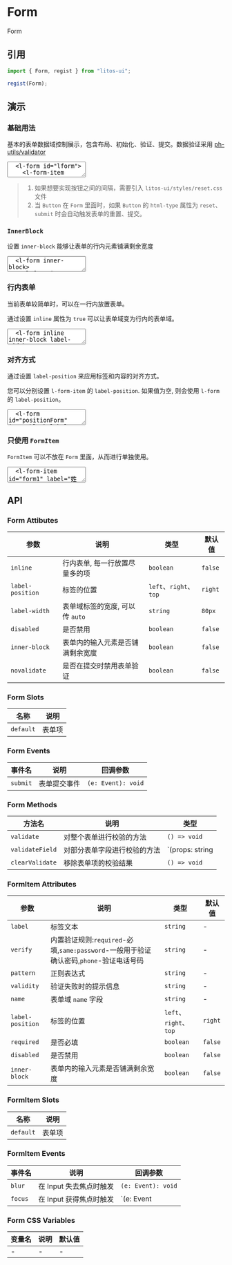 # Form

Form

## 引用

```js
import { Form, regist } from "litos-ui";

regist(Form);
```

## 演示

<script setup>
  import { onMounted, nextTick, onUnmounted } from 'vue';
  import { $one, on, off } from 'ph-utils/dom';

  function handlePositionChange(e) {
    const position = e.target.value;
    const $form = $one('#positionForm');
    $form.setAttribute('label-position', position);
  }

  onMounted(() => {
    nextTick(() => {
      if (!import.meta.env.SSR) {
        const $form = $one('#lform');
        $form.addEventListener('submit', (event) => {
          const $target = event.target;
          console.log($target.getData());
        });

        const $positionRadio = $one('#positionRadio');
        on($positionRadio, 'change', handlePositionChange);
      }
    })
  });

  onUnmounted(() => {
    if (!import.meta.env.SSR) {
      const $positionRadio = $one('#positionRadio');
      if ($positionRadio) {
        off($positionRadio, 'change', handlePositionChange);
      }
    }
  })
</script>

### 基础用法

基本的表单数据域控制展示，包含布局、初始化、验证、提交。数据验证采用 [ph-utils/validator](https://gitee.com/towardly/ph/wikis/utils/validator)

<ClientOnly>
<l-code-preview>
<textarea lang="html">
  <l-form id="lform">
    <l-form-item required label="姓名" name="name">
      <l-input placeholder="请输入姓名" value="张三"></l-input>
    </l-form-item>
    <l-form-item required label="密码" name="password">
      <l-input placeholder="请输入密码" type="password"></l-input>
    </l-form-item>
    <l-form-item required label="确认密码" verify="same:password" name="confimPassword">
      <l-input placeholder="请再次输入密码" type="password"></l-input>
    </l-form-item>
    <l-form-item label="">
      <l-button html-type="reset">重置</l-button>
      <l-button html-type="submit" type="primary">提交</l-button>
    </l-form-item>
  </l-form>
</textarea>
</l-code-preview>
</ClientOnly>

> 1. 如果想要实现按钮之间的间隔，需要引入 `litos-ui/styles/reset.css` 文件
> 2. 当 `Button` 在 `Form` 里面时，如果 `Button` 的 `html-type` 属性为 `reset`、`submit` 时会自动触发表单的重置、提交。

### `InnerBlock`

设置 `inner-block` 能够让表单的行内元素铺满剩余宽度

<ClientOnly>
<l-code-preview>
<textarea lang="html">
  <l-form inner-block>
    <l-form-item required label="姓名" name="name">
      <l-input placeholder="请输入姓名" value="张三"></l-input>
    </l-form-item>
    <l-form-item required label="密码" name="password">
      <l-input placeholder="请输入密码" type="password"></l-input>
    </l-form-item>
    <l-form-item required label="确认密码" verify="same:password" name="confimPassword">
      <l-input placeholder="请再次输入密码" type="password"></l-input>
    </l-form-item>
    <l-form-item label="">
      <l-button html-type="reset">重置</l-button>
      <l-button html-type="submit" type="primary">提交</l-button>
    </l-form-item>
  </l-form>
</textarea>
</l-code-preview>
</ClientOnly>

### 行内表单

当前表单较简单时，可以在一行内放置表单。

通过设置 `inline` 属性为 `true` 可以让表单域变为行内的表单域。

<ClientOnly>
<l-code-preview>
<textarea lang="html">
  <l-form inline inner-block label-width="auto">
    <l-form-item label="用户名">
      <l-input placeholder="请输入用户名" value="张三"></l-input>
    </l-form-item>
    <l-form-item label="密码">
      <l-input placeholder="请输入密码" type="password"></l-input>
    </l-form-item>
    <l-form-item label="用户名">
      <l-input placeholder="请输入用户名" value="张三"></l-input>
    </l-form-item>
    <l-form-item label="密码">
      <l-input placeholder="请输入密码" type="password"></l-input>
    </l-form-item>
    <l-form-item>
      <l-button type="primary">提交</l-button>
    </l-form-item>
  </l-form>
</textarea>
</l-code-preview>
</ClientOnly>

### 对齐方式

通过设置 `label-position` 来应用标签和内容的对齐方式。

您可以分别设置 `l-form-item` 的 `label-position`. 如果值为空, 则会使用 `l-form` 的 `label-position`。

<ClientOnly>
<l-code-preview>
<textarea lang="html">
  <l-form id="positionForm" inner-block label-width="100px">
    <l-form-item label="LabelPosition">
      <l-radio-group value="right" id="positionRadio">
        <l-radio label="Left" value="left" button></l-radio>
        <l-radio label="Right" value="right" button></l-radio>
        <l-radio label="Top" value="top" button></l-radio>
      </l-radio-group>
    </l-form-item>
    <l-form-item label="用户名">
      <l-input placeholder="请输入用户名" value="张三"></l-input>
    </l-form-item>
    <l-form-item label="密码">
      <l-input placeholder="请输入密码" type="password"></l-input>
    </l-form-item>
    <l-form-item label="">
      <l-button type="primary">提交</l-button>
    </l-form-item>
  </l-form>
</textarea>
</l-code-preview>
</ClientOnly>

### 只使用 `FormItem`

`FormItem` 可以不放在 `Form` 里面，从而进行单独使用。

<ClientOnly>
<l-code-preview>
<textarea lang="html">
  <l-form-item id="form1" label="姓名">
    <l-input placeholder="请输入文本"></l-input>
  </l-form-item>
</textarea>
</l-code-preview>
</ClientOnly>

## API

### Form Attibutes

<!-- prettier-ignore -->
| 参数 | 说明 | 类型 | 默认值 |
| --- | --- | --- | --- |
| `inline` | 行内表单, 每一行放置尽量多的项 | `boolean` | `false` |
| `label-position` | 标签的位置 | `left`、`right`、`top` | `right` |
| `label-width` | 表单域标签的宽度, 可以传 `auto` | `string` | `80px` |
| `disabled` | 是否禁用 | `boolean` | `false` |
| `inner-block` | 表单内的输入元素是否铺满剩余宽度 | `boolean` | `false` |
| `novalidate` | 是否在提交时禁用表单验证 | `boolean` | `false` |

### Form Slots

<!-- prettier-ignore -->
| 名称 | 说明 |
| --- | --- |
| `default` | 表单项 |

### Form Events

<!-- prettier-ignore -->
| 事件名 | 说明 | 回调参数 |
| --- | --- | --- |
| `submit` | 表单提交事件 | `(e: Event): void` |

### Form Methods

<!-- prettier-ignore -->
| 方法名 | 说明 | 类型 |
| --- | --- | --- |
| `validate` | 对整个表单进行校验的方法 | `() => void` |
| `validateField` | 对部分表单字段进行校验的方法 | `(props: string | string[]) => void` |
| `clearValidate` | 移除表单项的校验结果 | `() => void` |

### FormItem Attributes

<!-- prettier-ignore -->
| 参数 | 说明 | 类型 | 默认值 |
| --- | --- | --- | --- |
| `label` | 标签文本 | `string` | - |
| `verify` | 内置验证规则:`required`-必填,`same:password`-一般用于验证确认密码,`phone`-验证电话号码 | `string` | - |
| `pattern` | 正则表达式 | `string` | - |
| `validity` | 验证失败时的提示信息 | `string` | - |
| `name` | 表单域 `name` 字段 | `string` | - |
| `label-position` | 标签的位置 | `left`、`right`、`top` | `right` |
| `required` | 是否必填 | `boolean` | `false` |
| `disabled` | 是否禁用 | `boolean` | `false` |
| `inner-block` | 表单内的输入元素是否铺满剩余宽度 | `boolean` | `false` |

### FormItem Slots

<!-- prettier-ignore -->
| 名称 | 说明 |
| --- | --- |
| `default` | 表单项 |

### FormItem Events

<!-- prettier-ignore -->
| 事件名 | 说明 | 回调参数 |
| --- | --- | --- |
| `blur` | 在 Input 失去焦点时触发 | `(e: Event): void` |
| `focus` | 在 Input 获得焦点时触发 | `(e: Event

### Form CSS Variables

<!-- prettier-ignore -->
| 变量名 | 说明 | 默认值 |
| --- | --- | --- |
| - | - | - |
